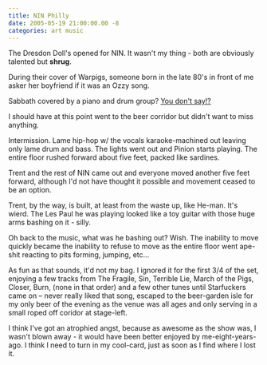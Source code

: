 ```yaml
---
title: NIN Philly
date: 2005-05-19 21:00:00.00 -8
categories: art music
---
```

The Dresdon Doll's opened for NIN. It wasn't my thing - both are obviously talented but **shrug**.

During their cover of Warpigs, someone born in the late 80's in front of me asker her boyfriend if it was an Ozzy song.

Sabbath covered by a piano and drum group? [You don't say!?](http://www.thebadplus.com/)

I should have at this point went to the beer corridor but didn't want to miss anything.

Intermission. Lame hip-hop w/ the vocals karaoke-machined out leaving only lame drum and bass. The lights went out and Pinion starts playing. The entire floor rushed forward about five feet, packed like sardines.

Trent and the rest of NIN came out and everyone moved another five feet forward, although I'd not have thought it possible and movement ceased to be an option.

Trent, by the way, is built, at least from the waste up, like He-man. It's wierd. The Les Paul he was playing looked like a toy guitar with those huge arms bashing on it - silly.

Oh back to the music, what was he bashing out? Wish. The inability to move quickly became the inability to refuse to move as the entire floor went ape-shit reacting to pits forming, jumping, etc…

As fun as that sounds, it'd not my bag. I ignored it for the first 3/4 of the set, enjoying a few tracks from The Fragile, Sin, Terrible Lie, March of the Pigs, Closer, Burn, (none in that order) and a few other tunes until Starfuckers came on – never really liked that song, escaped to the beer-garden isle for my only beer of the evening as the venue was all ages and only serving in a small roped off coridor at stage-left.

I think I've got an atrophied angst, because as awesome as the show was, I wasn't blown away - it would have been better enjoyed by me-eight-years-ago. I think I need to turn in my cool-card, just as soon as I find where I lost it.
